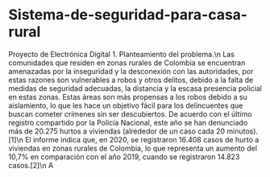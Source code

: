 # Sistema-de-seguridad-para-casa-rural
Proyecto de Electrónica Digital 1.
Planteamiento del problema.\n
Las comunidades que residen en zonas rurales de Colombia se encuentran amenazadas por la inseguridad y la desconexión con las autoridades, por estas razones son vulnerables a robos y otros delitos, debido a la falta de medidas de seguridad adecuadas, la distancia y la escasa presencia policial en estas zonas. 
Estas áreas son más propensas a los robos debido a su aislamiento, lo que les hace un objetivo fácil para los delincuentes que buscan cometer crímenes sin ser descubiertos. De acuerdo con el último registro compartido por la Policía Nacional, este año se han denunciado más de 20.275 hurtos a viviendas (alrededor de un caso cada 20 minutos). [1]\n
El informe indica que, en 2020, se registraron 16.408 casos de hurto a viviendas en zonas rurales de Colombia, lo que representa un aumento del 10,7% en comparación con el año 2019, cuando se registraron 14.823 casos.[2]\n
A

